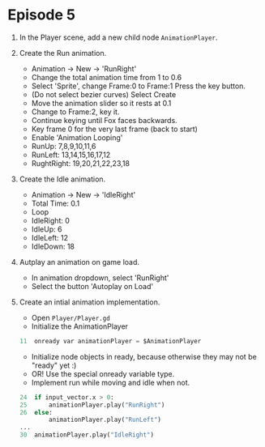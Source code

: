 # Episode 5

1. In the Player scene, add a new child node ```AnimationPlayer```.

1. Create the Run animation.

    - Animation -> New -> 'RunRight'
    - Change the total animation time from 1 to 0.6
    - Select 'Sprite', change Frame:0 to Frame:1 Press the key button.
    - (Do not select bezier curves) Select Create
    - Move the animation slider so it rests at 0.1
    - Change to Frame:2, key it.
    - Continue keying until Fox faces backwards.
    - Key frame 0 for the very last frame (back to start)
    - Enable 'Animation Looping'
    - RunUp: 7,8,9,10,11,6
    - RunLeft: 13,14,15,16,17,12
    - RughtRight: 19,20,21,22,23,18

1. Create the Idle animation.

    - Animation -> New -> 'IdleRight'
    - Total Time: 0.1
    - Loop
    - IdleRight: 0
    - IdleUp: 6
    - IdleLeft: 12
    - IdleDown: 18

1. Autplay an animation on game load.

    - In animation dropdown, select 'RunRight'
    - Select the button 'Autoplay on Load'

1. Create an intial animation implementation.

    - Open ```Player/Player.gd```
    - Initialize the AnimationPlayer

    ```python
    11  onready var animationPlayer = $AnimationPlayer
    ```
    - Initialize node objects in ready, because otherwise they may not be "ready" yet :)
    - OR! Use the special onready variable type.
    - Implement run while moving and idle when not.

    ```python
    24  if input_vector.x > 0:
    25      animationPlayer.play("RunRight")
    26  else:
            animationPlayer.play("RunLeft")
    ...
    30  animationPlayer.play("IdleRight")
    ```
    ```